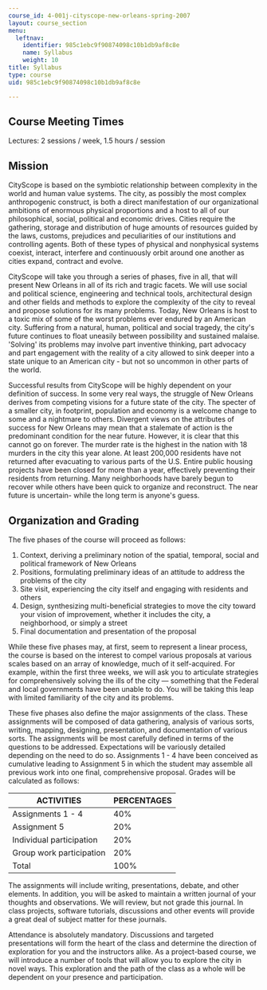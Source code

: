 ```yaml
---
course_id: 4-001j-cityscope-new-orleans-spring-2007
layout: course_section
menu:
  leftnav:
    identifier: 985c1ebc9f90874098c10b1db9af8c8e
    name: Syllabus
    weight: 10
title: Syllabus
type: course
uid: 985c1ebc9f90874098c10b1db9af8c8e

---
```


Course Meeting Times
--------------------

Lectures: 2 sessions / week, 1.5 hours / session

Mission
-------

CityScope is based on the symbiotic relationship between complexity in the world and human value systems. The city, as possibly the most complex anthropogenic construct, is both a direct manifestation of our organizational ambitions of enormous physical proportions and a host to all of our philosophical, social, political and economic drives. Cities require the gathering, storage and distribution of huge amounts of resources guided by the laws, customs, prejudices and peculiarities of our institutions and controlling agents. Both of these types of physical and nonphysical systems coexist, interact, interfere and continuously orbit around one another as cities expand, contract and evolve.

CityScope will take you through a series of phases, five in all, that will present New Orleans in all of its rich and tragic facets. We will use social and political science, engineering and technical tools, architectural design and other fields and methods to explore the complexity of the city to reveal and propose solutions for its many problems. Today, New Orleans is host to a toxic mix of some of the worst problems ever endured by an American city. Suffering from a natural, human, political and social tragedy, the city's future continues to float uneasily between possibility and sustained malaise. 'Solving' its problems may involve part inventive thinking, part advocacy and part engagement with the reality of a city allowed to sink deeper into a state unique to an American city - but not so uncommon in other parts of the world.

Successful results from CityScope will be highly dependent on your definition of success. In some very real ways, the struggle of New Orleans derives from competing visions for a future state of the city. The specter of a smaller city, in footprint, population and economy is a welcome change to some and a nightmare to others. Divergent views on the attributes of success for New Orleans may mean that a stalemate of action is the predominant condition for the near future. However, it is clear that this cannot go on forever. The murder rate is the highest in the nation with 18 murders in the city this year alone. At least 200,000 residents have not returned after evacuating to various parts of the U.S. Entire public housing projects have been closed for more than a year, effectively preventing their residents from returning. Many neighborhoods have barely begun to recover while others have been quick to organize and reconstruct. The near future is uncertain- while the long term is anyone's guess.

Organization and Grading
------------------------

The five phases of the course will proceed as follows:

1.  Context, deriving a preliminary notion of the spatial, temporal, social and political framework of New Orleans
2.  Positions, formulating preliminary ideas of an attitude to address the problems of the city
3.  Site visit, experiencing the city itself and engaging with residents and others
4.  Design, synthesizing multi-beneficial strategies to move the city toward your vision of improvement, whether it includes the city, a neighborhood, or simply a street
5.  Final documentation and presentation of the proposal

While these five phases may, at first, seem to represent a linear process, the course is based on the interest to compel various proposals at various scales based on an array of knowledge, much of it self-acquired. For example, within the first three weeks, we will ask you to articulate strategies for comprehensively solving the ills of the city — something that the Federal and local governments have been unable to do. You will be taking this leap with limited familiarity of the city and its problems.

These five phases also define the major assignments of the class. These assignments will be composed of data gathering, analysis of various sorts, writing, mapping, designing, presentation, and documentation of various sorts. The assignments will be most carefully defined in terms of the questions to be addressed. Expectations will be variously detailed depending on the need to do so. Assignments 1 - 4 have been conceived as cumulative leading to Assignment 5 in which the student may assemble all previous work into one final, comprehensive proposal. Grades will be calculated as follows:

| ACTIVITIES | PERCENTAGES |
| --- | --- |
| Assignments 1 - 4 | 40% |
| Assignment 5 | 20% |
| Individual participation | 20% |
| Group work participation | 20% |
| Total | 100% 

The assignments will include writing, presentations, debate, and other elements. In addition, you will be asked to maintain a written journal of your thoughts and observations. We will review, but not grade this journal. In class projects, software tutorials, discussions and other events will provide a great deal of subject matter for these journals.

Attendance is absolutely mandatory. Discussions and targeted presentations will form the heart of the class and determine the direction of exploration for you and the instructors alike. As a project-based course, we will introduce a number of tools that will allow you to explore the city in novel ways. This exploration and the path of the class as a whole will be dependent on your presence and participation.